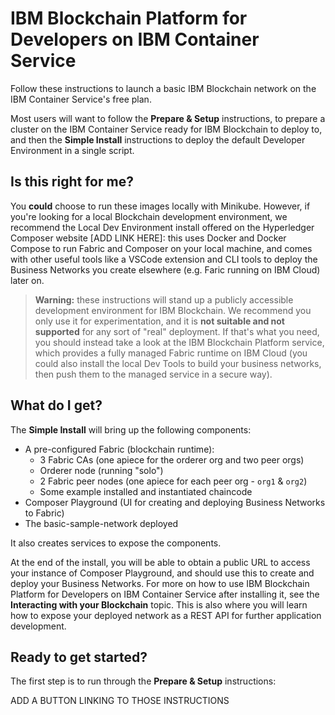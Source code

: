# IBM Blockchain Platform for Developers on IBM Container Service

Follow these instructions to launch a basic IBM Blockchain network on the IBM Container Service's free plan.

Most users will want to follow the **Prepare & Setup** instructions, to prepare a cluster on the IBM Container Service ready for IBM Blockchain to deploy to, and then the **Simple Install** instructions to deploy the default Developer Environment in a single script.

## Is this right for me?

You __could__ choose to run these images locally with Minikube.  However, if you're looking for a local Blockchain development environment, we recommend the Local Dev Environment install offered on the Hyperledger Composer website [ADD LINK HERE]: this uses Docker and Docker Compose to run Fabric and Composer on your local machine, and comes with other useful tools like a VSCode extension and CLI tools to deploy the Business Networks you create elsewhere (e.g. Faric running on IBM Cloud) later on.

> **Warning:** these instructions will stand up a publicly accessible development environment for IBM Blockchain.  We recommend you only use it for experimentation, and it is **not suitable and not supported** for any sort of "real" deployment.  If that's what you need, you should instead take a look at the IBM Blockchain Platform service, which provides a fully managed Fabric runtime on IBM Cloud (you could also install the local Dev Tools to build your business networks, then push them to the managed service in a secure way).

## What do I get?

The **Simple Install** will bring up the following components:

* A pre-configured Fabric (blockchain runtime):
  * 3 Fabric CAs (one apiece for the orderer org and two peer orgs)
  * Orderer node (running "solo")
  * 2 Fabric peer nodes (one apiece for each peer org - ``org1`` & ``org2``)
  * Some example installed and instantiated chaincode
* Composer Playground (UI for creating and deploying Business Networks to Fabric)
* The basic-sample-network deployed

It also creates services to expose the components.

At the end of the install, you will be able to obtain a public URL to access your instance of Composer Playground, and should use this to create and deploy your Business Networks.  For more on how to use IBM Blockchain Platform for Developers on IBM Container Service after installing it, see the **Interacting with your Blockchain** topic.  This is also where you will learn how to expose your deployed network as a REST API for further application development.

## Ready to get started?

The first step is to run through the **Prepare & Setup** instructions:

ADD A BUTTON LINKING TO THOSE INSTRUCTIONS
